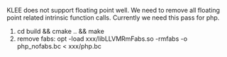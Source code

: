 KLEE does not support floating point well. We need to remove all floating point related intrinsic function calls.
Currently we need this pass for php.

1. cd build && cmake .. && make
2. remove fabs: opt -load xxx/libLLVMRmFabs.so -rmfabs -o php_nofabs.bc < xxx/php.bc
